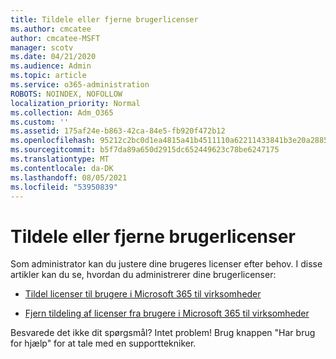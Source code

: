 ```yaml
---
title: Tildele eller fjerne brugerlicenser
ms.author: cmcatee
author: cmcatee-MSFT
manager: scotv
ms.date: 04/21/2020
ms.audience: Admin
ms.topic: article
ms.service: o365-administration
ROBOTS: NOINDEX, NOFOLLOW
localization_priority: Normal
ms.collection: Adm_O365
ms.custom: ''
ms.assetid: 175af24e-b863-42ca-84e5-fb920f472b12
ms.openlocfilehash: 95212c2bc0d1ea4815a41b4511110a62211433841b3e20a28856773a3d42884d
ms.sourcegitcommit: b5f7da89a650d2915dc652449623c78be6247175
ms.translationtype: MT
ms.contentlocale: da-DK
ms.lasthandoff: 08/05/2021
ms.locfileid: "53950839"
---
```

# <a name="assign-or-remove-user-licenses"></a>Tildele eller fjerne brugerlicenser

Som administrator kan du justere dine brugeres licenser efter behov. I disse artikler kan du se, hvordan du administrerer dine brugerlicenser:
  
- [Tildel licenser til brugere i Microsoft 365 til virksomheder](https://docs.microsoft.com/azure/active-directory/fundamentals/license-users-groups?context=azure/active-directory/users-groups-roles/context/ugr-context)

- [Fjern tildeling af licenser fra brugere i Microsoft 365 til virksomheder](https://docs.microsoft.com/azure/active-directory/fundamentals/license-users-groups?context=azure/active-directory/users-groups-roles/context/ugr-context#remove-a-license)

Besvarede det ikke dit spørgsmål? Intet problem! Brug knappen "Har brug for hjælp" for at tale med en supporttekniker.